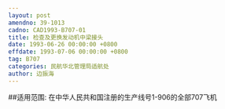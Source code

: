 ```yaml
---
layout: post
amendno: 39-1013
cadno: CAD1993-B707-01
title: 检查及更换发动机中梁接头
date: 1993-06-26 00:00:00 +0800
effdate: 1993-07-06 00:00:00 +0800
tag: B707
categories: 民航华北管理局适航处
author: 边振海
---
```


##适用范围:
在中华人民共和国注册的生产线号1-906的全部707飞机

